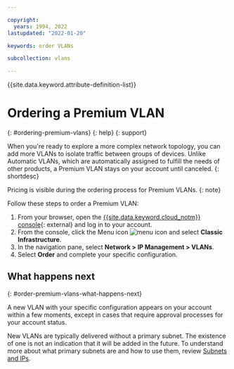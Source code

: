 ```yaml
---

copyright:
  years: 1994, 2022
lastupdated: "2022-01-20"

keywords: order VLANs

subcollection: vlans

---
```


{{site.data.keyword.attribute-definition-list}}

# Ordering a Premium VLAN
{: #ordering-premium-vlans}
{: help}
{: support}

When you're ready to explore a more complex network topology, you can add more VLANs to isolate traffic between groups of devices. Unlike Automatic VLANs, which are automatically assigned to fulfill the needs of other products, a Premium VLAN stays on your account until canceled.
{: shortdesc}

Pricing is visible during the ordering process for Premium VLANs.
{: note}

Follow these steps to order a Premium VLAN:

1. From your browser, open the [{{site.data.keyword.cloud_notm}} console](https://{DomainName}/){: external} and log in to your account.
1. From the console, click the Menu icon ![menu icon](../icons/icon_hamburger.svg) and select **Classic Infrastructure**. 
1. In the navigation pane, select **Network > IP Management > VLANs**.
1. Select **Order** and complete your specific configuration. 

## What happens next
{: #order-premium-vlans-what-happens-next}

A new VLAN with your specific configuration appears on your account within a few moments, except in cases that require approval processes for your account status.

New VLANs are typically delivered without a primary subnet. The existence of one is not an indication that it will be added in the future. To understand more about what primary subnets are and how to use them, review [Subnets and IPs](/docs/subnets?topic=subnets-getting-started).
